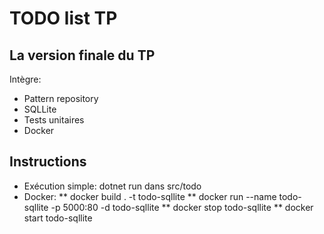 # TODO list TP

## La version finale du TP

Intègre: 
* Pattern repository
* SQLLite
* Tests unitaires
* Docker

## Instructions
* Exécution simple:  dotnet run dans src/todo
* Docker: 
** docker build . -t todo-sqllite
** docker run --name todo-sqllite -p 5000:80 -d todo-sqllite
** docker stop todo-sqllite
** docker start todo-sqllite